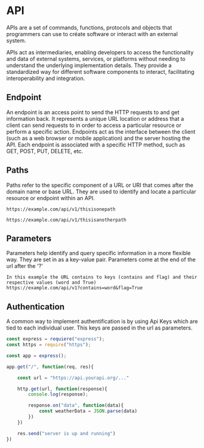 # API
APIs are a set of commands, functions, protocols and objects that programmers can use to créate software or interact with an external system.

APIs act as intermediaries, enabling developers to access the functionality and data of external systems, services, or platforms without needing to understand the underlying implementation details. They provide a standardized way for different software components to interact, facilitating interoperability and integration.

## Endpoint
An endpoint is an access point to send the HTTP requests to and get information back.
It represents a unique URL location or address that a client can send requests to in order to access a particular resource or perform a specific action.
Endpoints act as the interface between the client (such as a web browser or mobile application) and the server hosting the API.
Each endpoint is associated with a specific HTTP method, such as GET, POST, PUT, DELETE, etc.

## Paths
Paths refer to the specific component of a URL or URI that comes after the domain name or base URL. They are used to identify and locate a particular resource or endpoint within an API.
```
https://example.com/api/v1/thisisonepath

https://example.com/api/v1/thisisanotherpath
```

## Parameters 
Parameters help identify and query specific information in a more flexible way. They are set in as a key-value pair. Parameters come at the end of the url after the '?'
```
In this example the URL contains to keys (contains and flag) and their respective values (word and True)
https://example.com/api/v1?contains=word&flag=True
```

## Authentication 
A common way to implement authentification is by using Api Keys which are tied to each individual user. This keys are passed in the url as parameters.

```js
const express = requiere("express");
const https = require("https");

const app = express();

app.get("/", function(req, res){

    const url = "https://api.yourapi.org/..."

    http.get(url, function(response){
        console.log(response);

        response.on("data", function(data){
            const weatherData = JSON.parse(data)
        })
    })

    res.send("server is up and running")
})
```
